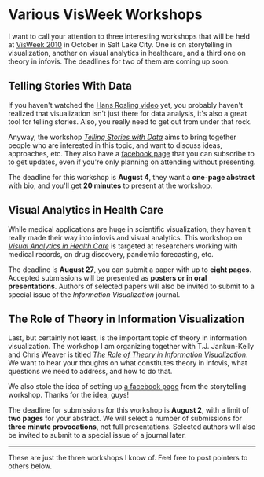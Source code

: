 # Various VisWeek Workshops

I want to call your attention to three interesting workshops that will be held at <a href="http://vis.computer.org/VisWeek2010/">VisWeek 2010</a> in October in Salt Lake City. One is on storytelling in visualization, another on visual analytics in healthcare, and a third one on theory in infovis. The deadlines for two of them are coming up soon.

## Telling Stories With Data

If you haven't watched the <a href="http://www.ted.com/index.php/talks/hans_rosling_shows_the_best_stats_you_ve_ever_seen.html">Hans Rosling video</a> yet, you probably haven't realized that visualization isn't just there for data analysis, it's also a great tool for telling stories. Also, you really need to get out from under that rock.

Anyway, the workshop <em><a href="http://thevcl.com/storytelling/">Telling Stories with Data</a></em> aims to bring together people who are interested in this topic, and want to discuss ideas, approaches, etc. They also have a <a href="http://www.facebook.com/pages/Telling-Stories-with-Data-A-VisWeek-2010-workshop/137941022892330">facebook page</a> that you can subscribe to to get updates, even if you're only planning on attending without presenting.

The deadline for this workshop is <strong>August 4</strong>, they want a <strong>one-page abstract</strong> with bio, and you'll get <strong>20 minutes</strong> to present at the workshop.

## Visual Analytics in Health Care

While medical applications are huge in scientific visualization, they haven't really made their way into infovis and visual analytics. This workshop on <em><a href="http://research.ihost.com/vahc2010/">Visual Analytics in Health Care</a></em> is targeted at researchers working with medical records, on drug discovery, pandemic forecasting, etc.

The deadline is <strong>August 27</strong>, you can submit a paper with up to <strong>eight pages</strong>. Accepted submissions will be presented as <strong>posters or in oral presentations</strong>. Authors of selected papers will also be invited to submit to a special issue of the <em>Information Visualization</em> journal.

## The Role of Theory in Information Visualization

Last, but certainly not least, is the important topic of theory in information visualization. The workshop I am organizing together with T.J. Jankun-Kelly and Chris Weaver is titled <a href="/infovis-theory-workshop"><em>The Role of Theory in Information Visualization</em></a>. We want to hear your thoughts on what constitutes theory in infovis, what questions we need to address, and how to do that.

We also stole the idea of setting up <a href="http://www.facebook.com/pages/VisWeek-2010-Workshop-The-Role-of-Theory-in-Information-Visualization/120203618025408">a facebook page</a> from the storytelling workshop. Thanks for the idea, guys!

The deadline for submissions for this workshop is <strong>August 2</strong>, with a limit of <strong>two pages</strong> for your abstract. We will select a number of submissions for <strong>three minute provocations</strong>, not full presentations. Selected authors will also be invited to submit to a special issue of a journal later.

<hr />

These are just the three workshops I know of. Feel free to post pointers to others below.
